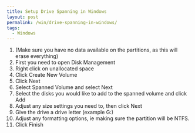 ```yaml
---
title: Setup Drive Spanning in Windows
layout: post
permalink: /win/drive-spanning-in-windows/
tags:
  - Windows
---
```

  1. (Make sure you have no data available on the partitions, as this will erase everything)
  2. First you need to open Disk Management
  3. Right click on unallocated space
  4. Click Create New Volume
  5. Click Next
  6. Select Spanned Volume and select Next
  7. Select the disks you would like to add to the spanned volume and click Add
  8. Adjust any size settings you need to, then click Next
  9. Give the drive a drive letter (example G:)
 10. Adjust any formatting options, ie making sure the partition will be NTFS.
 11. Click Finish
